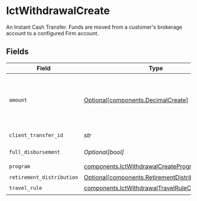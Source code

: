 # IctWithdrawalCreate

An Instant Cash Transfer. Funds are moved from a customer's brokerage account to a configured Firm account.


## Fields

| Field                                                                                                                                                                                                                                                                                                                                                        | Type                                                                                                                                                                                                                                                                                                                                                         | Required                                                                                                                                                                                                                                                                                                                                                     | Description                                                                                                                                                                                                                                                                                                                                                  | Example                                                                                                                                                                                                                                                                                                                                                      |
| ------------------------------------------------------------------------------------------------------------------------------------------------------------------------------------------------------------------------------------------------------------------------------------------------------------------------------------------------------------ | ------------------------------------------------------------------------------------------------------------------------------------------------------------------------------------------------------------------------------------------------------------------------------------------------------------------------------------------------------------ | ------------------------------------------------------------------------------------------------------------------------------------------------------------------------------------------------------------------------------------------------------------------------------------------------------------------------------------------------------------ | ------------------------------------------------------------------------------------------------------------------------------------------------------------------------------------------------------------------------------------------------------------------------------------------------------------------------------------------------------------ | ------------------------------------------------------------------------------------------------------------------------------------------------------------------------------------------------------------------------------------------------------------------------------------------------------------------------------------------------------------ |
| `amount`                                                                                                                                                                                                                                                                                                                                                     | [Optional[components.DecimalCreate]](../../models/components/decimalcreate.md)                                                                                                                                                                                                                                                                               | :heavy_minus_sign:                                                                                                                                                                                                                                                                                                                                           | A representation of a decimal value, such as 2.5. Clients may convert values into language-native decimal formats, such as Java's [BigDecimal][] or Python's [decimal.Decimal][].<br/><br/> [BigDecimal]:<br/> https://docs.oracle.com/en/java/javase/11/docs/api/java.base/java/math/BigDecimal.html<br/> [decimal.Decimal]: https://docs.python.org/3/library/decimal.html |                                                                                                                                                                                                                                                                                                                                                              |
| `client_transfer_id`                                                                                                                                                                                                                                                                                                                                         | *str*                                                                                                                                                                                                                                                                                                                                                        | :heavy_check_mark:                                                                                                                                                                                                                                                                                                                                           | External identifier supplied by the API caller. Each request must have a unique pairing of client_transfer_id and account.                                                                                                                                                                                                                                   | 20230817000319                                                                                                                                                                                                                                                                                                                                               |
| `full_disbursement`                                                                                                                                                                                                                                                                                                                                          | *Optional[bool]*                                                                                                                                                                                                                                                                                                                                             | :heavy_minus_sign:                                                                                                                                                                                                                                                                                                                                           | Whether the entire account balance is being withdrawn. This field should either be set to true or left unset if the amount field is provided.                                                                                                                                                                                                                | true                                                                                                                                                                                                                                                                                                                                                         |
| `program`                                                                                                                                                                                                                                                                                                                                                    | [components.IctWithdrawalCreateProgram](../../models/components/ictwithdrawalcreateprogram.md)                                                                                                                                                                                                                                                               | :heavy_check_mark:                                                                                                                                                                                                                                                                                                                                           | The name of the program that the ICT withdrawal is associated with.                                                                                                                                                                                                                                                                                          | BROKER_PARTNER                                                                                                                                                                                                                                                                                                                                               |
| `retirement_distribution`                                                                                                                                                                                                                                                                                                                                    | [Optional[components.RetirementDistributionCreate]](../../models/components/retirementdistributioncreate.md)                                                                                                                                                                                                                                                 | :heavy_minus_sign:                                                                                                                                                                                                                                                                                                                                           | A distribution from a retirement account.                                                                                                                                                                                                                                                                                                                    |                                                                                                                                                                                                                                                                                                                                                              |
| `travel_rule`                                                                                                                                                                                                                                                                                                                                                | [components.IctWithdrawalTravelRuleCreate](../../models/components/ictwithdrawaltravelrulecreate.md)                                                                                                                                                                                                                                                         | :heavy_check_mark:                                                                                                                                                                                                                                                                                                                                           | The travel rules associated with an ICT withdrawal                                                                                                                                                                                                                                                                                                           |                                                                                                                                                                                                                                                                                                                                                              |